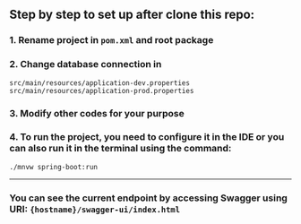 ## Step by step to set up after clone this repo:

### 1. Rename project in `pom.xml` and root package

### 2. Change database connection in

`src/main/resources/application-dev.properties`
`src/main/resources/application-prod.properties`

### 3. Modify other codes for your purpose

### 4. To run the project, you need to configure it in the IDE or you can also run it in the terminal using the command:

```shell
./mnvw spring-boot:run
```

---

### You can see the current endpoint by accessing Swagger using URI: `{hostname}/swagger-ui/index.html`